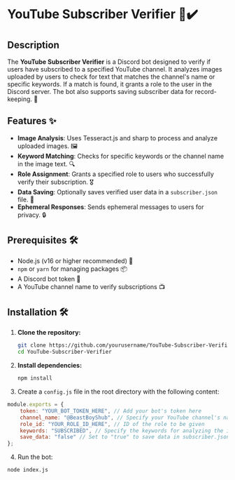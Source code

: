 # YouTube Subscriber Verifier 🎥✔️

## Description

The **YouTube Subscriber Verifier** is a Discord bot designed to verify if users have subscribed to a specified YouTube channel. It analyzes images uploaded by users to check for text that matches the channel's name or specific keywords. If a match is found, it grants a role to the user in the Discord server. The bot also supports saving subscriber data for record-keeping. 📜

## Features ✨

- **Image Analysis**: Uses Tesseract.js and sharp to process and analyze uploaded images. 🖼️
- **Keyword Matching**: Checks for specific keywords or the channel name in the image text. 🔍
- **Role Assignment**: Grants a specified role to users who successfully verify their subscription. 🎖️
- **Data Saving**: Optionally saves verified user data in a `subscriber.json` file. 💾
- **Ephemeral Responses**: Sends ephemeral messages to users for privacy. 🔒

## Prerequisites 🛠️

- Node.js (v16 or higher recommended) 🚀
- `npm` or `yarn` for managing packages 📦
- A Discord bot token 🔑
- A YouTube channel name to verify subscriptions 📺

## Installation 🛠️

1. **Clone the repository:**

   ```bash
   git clone https://github.com/yourusername/YouTube-Subscriber-Verifier.git
   cd YouTube-Subscriber-Verifier
   ```
2. **Install dependencies:**

   ```bash
   npm install
   ```
3. Create a `config.js` file in the root directory with the following content:
```js
module.exports = {
    token: "YOUR_BOT_TOKEN_HERE", // Add your bot's token here
    channel_name: "@BeastBoyShub", // Specify your YouTube channel's name here
    role_id: "YOUR_ROLE_ID_HERE", // ID of the role to be given
    keywords: "SUBSCRIBED", // Specify the keywords for analyzing the image
    save_data: "false" // Set to "true" to save data in subscriber.json, "false" otherwise
};
```
4. Run the bot:
```bash
node index.js

```